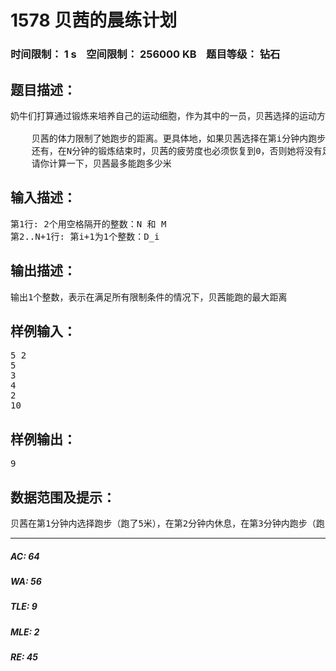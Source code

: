 # 1578 贝茜的晨练计划   
### 时间限制： 1 s&nbsp;&nbsp;&nbsp;&nbsp;空间限制： 256000 KB&nbsp;&nbsp;&nbsp;&nbsp;题目等级： 钻石  
## 题目描述：  

<pre>
奶牛们打算通过锻炼来培养自己的运动细胞，作为其中的一员，贝茜选择的运动方式是每天进行N(1 <= N <= 10,000)分钟的晨跑。在每分钟的开始，贝茜会选择下一分钟是用来跑步还是休息。
 
    贝茜的体力限制了她跑步的距离。更具体地，如果贝茜选择在第i分钟内跑步，她可以在这一分钟内跑D_i(1 <= D_i <= 1,000)米，并且她的疲劳度会增加1。不过，无论何时贝茜的疲劳度都不能超过M(1 <= M <= 500)。如果贝茜选择休息，那么她的疲劳度就会每分钟减少1，但她必须休息到疲劳度恢复到0为止。在疲劳度为0时休息的话，疲劳度不会再变动。晨跑开始时，贝茜的疲劳度为0。
    还有，在N分钟的锻炼结束时，贝茜的疲劳度也必须恢复到0，否则她将没有足够的精力来对付这一整天中剩下的事情。
    请你计算一下，贝茜最多能跑多少米
</pre>
  
  
## 输入描述：  

<pre>
第1行: 2个用空格隔开的整数：N 和 M
第2..N+1行: 第i+1为1个整数：D_i
</pre>
  
  
## 输出描述：  

<pre>
输出1个整数，表示在满足所有限制条件的情况下，贝茜能跑的最大距离
</pre>
  
  
## 样例输入：  

<pre>
5 2
5
3
4
2
10
</pre>
  
  
## 样例输出：  

<pre>
9
</pre>
  
  
## 数据范围及提示：  

<pre>
贝茜在第1分钟内选择跑步（跑了5米），在第2分钟内休息，在第3分钟内跑步（跑了4米），剩余的时间都用来休息。因为在晨跑结束时贝茜的疲劳度必须为0，所以她不能在第5分钟内选择跑步
</pre>
  
  
***  

##### AC: 64  
##### WA: 56  
##### TLE: 9  
##### MLE: 2  
##### RE: 45  
